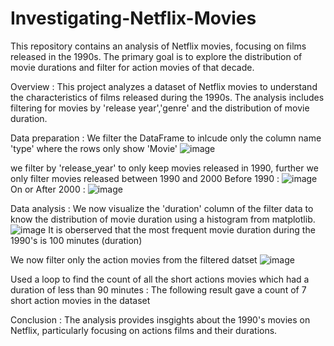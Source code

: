 # Investigating-Netflix-Movies

This repository contains an analysis of Netflix movies, focusing on films released in the 1990s. The primary goal is to explore the distribution of movie durations and filter for action movies of that decade.

Overview :
This project analyzes a dataset of Netflix movies to understand the characteristics of films released during the 1990s. The analysis includes filtering for movies by 'release year','genre' and the distribution of movie duration. 

Data preparation :
We filter the DataFrame to inlcude only the column name 'type' where the rows only show 'Movie' 
![image](https://github.com/user-attachments/assets/970eac8c-b3e8-4eb2-9a3a-4a8c4a203f06)

we filter by 'release_year' to only keep movies released in 1990, further we only filter movies released between 1990 and 2000
Before 1990 :
![image](https://github.com/user-attachments/assets/3572ae28-8094-444c-b666-d4e5a2ee6709)
On or After 2000 :
![image](https://github.com/user-attachments/assets/3636d56d-7820-454d-8629-be2c2c0f2ab9)

Data analysis :
We now visualize the 'duration' column of the filter data to know the distribution of movie duration using a histogram from matplotlib.
![image](https://github.com/user-attachments/assets/707a0e85-8394-44d6-abe4-3388ff36b12e)
It is oberserved that the most frequent movie duration during the 1990's is 100 minutes (duration)

We now filter only the action movies from the filtered datset 
![image](https://github.com/user-attachments/assets/8f7f9004-8b28-4809-a03d-81a240d80430)

Used a loop to find the count of all the short actions movies which had a duration of less than 90 minutes :
The following result gave a count of 7 short action movies in the dataset

Conclusion :
The analysis provides insgights about the 1990's movies on Netflix, particularly focusing on actions films and their durations.


